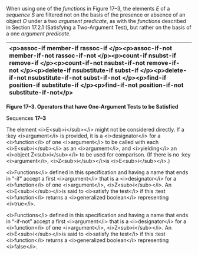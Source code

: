  

When using one of the *functions* in Figure 17–3, the elements *E* of a *sequence S* are filtered not on the basis of the presence or absence of an object *O* under a two *argument predicate*, as with the *functions* described in Section 17.2.1 (Satisfying a Two-Argument Test), but rather on the basis of a one *argument predicate*. 

|\<p\>**assoc-if member-if rassoc-if** \</p\>\<p\>**assoc-if-not member-if-not rassoc-if-not** \</p\>\<p\>**count-if nsubst-if remove-if** \</p\>\<p\>**count-if-not nsubst-if-not remove-if-not** \</p\>\<p\>**delete-if nsubstitute-if subst-if** \</p\>\<p\>**delete-if-not nsubstitute-if-not subst-if-not** \</p\>\<p\>**find-if position-if substitute-if** \</p\>\<p\>**find-if-not position-if-not substitute-if-not**\</p\>|
| :- |


**Figure 17–3. Operators that have One-Argument Tests to be Satisfied** 

Sequences **17–3**

 

 

The element \<i\>E\<sub\>i\</sub\>\</i\> might not be considered directly. If a :key \<i\>argument\</i\> is provided, it is a \<i\>designator\</i\> for a \<i\>function\</i\> of one \<i\>argument\</i\> to be called with each \<i\>E\<sub\>i\</sub\>\</i\> as an \<i\>argument\</i\>, and \<i\>yielding\</i\> an \<i\>object Z\<sub\>i\</sub\>\</i\> to be used for comparison. (If there is no :key \<i\>argument\</i\>, \<i\>Z\<sub\>i\</sub\>\</i\>is \<i\>E\<sub\>i\</sub\>\</i\>.) 

\<i\>Functions\</i\> defined in this specification and having a name that ends in “-if” accept a first \<i\>argument\</i\> that is a \<i\>designator\</i\> for a \<i\>function\</i\> of one \<i\>argument\</i\>, \<i\>Z\<sub\>i\</sub\>\</i\>. An \<i\>E\<sub\>i\</sub\>\</i\>is said to \<i\>satisfy the test\</i\> if this :test \<i\>function\</i\> returns a \<i\>generalized boolean\</i\> representing \<i\>true\</i\>. 

\<i\>Functions\</i\> defined in this specification and having a name that ends in “-if-not” accept a first \<i\>argument\</i\> that is a \<i\>designator\</i\> for a \<i\>function\</i\> of one \<i\>argument\</i\>, \<i\>Z\<sub\>i\</sub\>\</i\>. An \<i\>E\<sub\>i\</sub\>\</i\>is said to \<i\>satisfy the test\</i\> if this :test \<i\>function\</i\> returns a \<i\>generalized boolean\</i\> representing \<i\>false\</i\>. 

